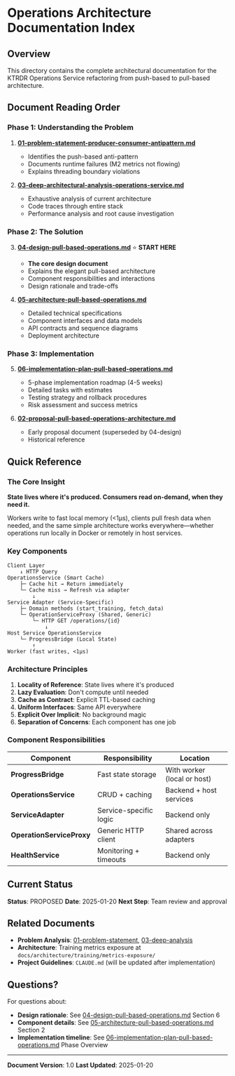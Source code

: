 # Operations Architecture Documentation Index

## Overview

This directory contains the complete architectural documentation for the KTRDR Operations Service refactoring from push-based to pull-based architecture.

## Document Reading Order

### Phase 1: Understanding the Problem
1. **[01-problem-statement-producer-consumer-antipattern.md](./01-problem-statement-producer-consumer-antipattern.md)**
   - Identifies the push-based anti-pattern
   - Documents runtime failures (M2 metrics not flowing)
   - Explains threading boundary violations

2. **[03-deep-architectural-analysis-operations-service.md](./03-deep-architectural-analysis-operations-service.md)**
   - Exhaustive analysis of current architecture
   - Code traces through entire stack
   - Performance analysis and root cause investigation

### Phase 2: The Solution
3. **[04-design-pull-based-operations.md](./04-design-pull-based-operations.md)** ⭐ **START HERE**
   - **The core design document**
   - Explains the elegant pull-based architecture
   - Component responsibilities and interactions
   - Design rationale and trade-offs

4. **[05-architecture-pull-based-operations.md](./05-architecture-pull-based-operations.md)**
   - Detailed technical specifications
   - Component interfaces and data models
   - API contracts and sequence diagrams
   - Deployment architecture

### Phase 3: Implementation
5. **[06-implementation-plan-pull-based-operations.md](./06-implementation-plan-pull-based-operations.md)**
   - 5-phase implementation roadmap (4-5 weeks)
   - Detailed tasks with estimates
   - Testing strategy and rollback procedures
   - Risk assessment and success metrics

6. **[02-proposal-pull-based-operations-architecture.md](./02-proposal-pull-based-operations-architecture.md)**
   - Early proposal document (superseded by 04-design)
   - Historical reference

## Quick Reference

### The Core Insight
**State lives where it's produced. Consumers read on-demand, when they need it.**

Workers write to fast local memory (<1μs), clients pull fresh data when needed, and the same simple architecture works everywhere—whether operations run locally in Docker or remotely in host services.

### Key Components

```
Client Layer
    ↓ HTTP Query
OperationsService (Smart Cache)
    ├─ Cache hit → Return immediately
    └─ Cache miss → Refresh via adapter
        ↓
Service Adapter (Service-Specific)
    ├─ Domain methods (start_training, fetch_data)
    └─ OperationServiceProxy (Shared, Generic)
        └─ HTTP GET /operations/{id}
            ↓
Host Service OperationsService
    └─ ProgressBridge (Local State)
        ↑
Worker (fast writes, <1μs)
```

### Architecture Principles

1. **Locality of Reference**: State lives where it's produced
2. **Lazy Evaluation**: Don't compute until needed
3. **Cache as Contract**: Explicit TTL-based caching
4. **Uniform Interfaces**: Same API everywhere
5. **Explicit Over Implicit**: No background magic
6. **Separation of Concerns**: Each component has one job

### Component Responsibilities

| Component | Responsibility | Location |
|-----------|---------------|----------|
| **ProgressBridge** | Fast state storage | With worker (local or host) |
| **OperationsService** | CRUD + caching | Backend + host services |
| **ServiceAdapter** | Service-specific logic | Backend only |
| **OperationServiceProxy** | Generic HTTP client | Shared across adapters |
| **HealthService** | Monitoring + timeouts | Backend only |

## Current Status

**Status**: PROPOSED
**Date**: 2025-01-20
**Next Step**: Team review and approval

## Related Documents

- **Problem Analysis**: [01-problem-statement](./01-problem-statement-producer-consumer-antipattern.md), [03-deep-analysis](./03-deep-architectural-analysis-operations-service.md)
- **Architecture**: Training metrics exposure at `docs/architecture/training/metrics-exposure/`
- **Project Guidelines**: `CLAUDE.md` (will be updated after implementation)

## Questions?

For questions about:
- **Design rationale**: See [04-design-pull-based-operations.md](./04-design-pull-based-operations.md) Section 6
- **Component details**: See [05-architecture-pull-based-operations.md](./05-architecture-pull-based-operations.md) Section 2
- **Implementation timeline**: See [06-implementation-plan-pull-based-operations.md](./06-implementation-plan-pull-based-operations.md) Phase Overview

---

**Document Version**: 1.0
**Last Updated**: 2025-01-20
